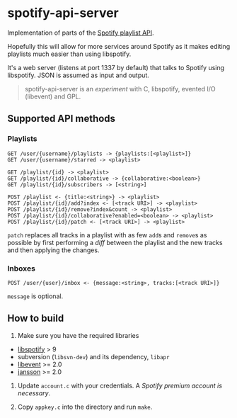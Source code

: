 # spotify-api-server

Implementation of parts of the [Spotify playlist API](https://github.com/spotify/playlist-api).

Hopefully this will allow for more services around Spotify as it makes editing playlists much easier than using libspotify.

It's a web server (listens at port 1337 by default) that talks to Spotify using libspotify. JSON is assumed as input and output.

> spotify-api-server is an *experiment* with C, libspotify, evented I/O (libevent) and GPL.


## Supported API methods

### Playlists

    GET /user/{username}/playlists -> {playlists:[<playlist>]}
    GET /user/{username}/starred -> <playlist>

    GET /playlist/{id} -> <playlist>
    GET /playlist/{id}/collaborative -> {collaborative:<boolean>}
    GET /playlist/{id}/subscribers -> [<string>]

    POST /playlist <- {title:<string>} -> <playlist>
    POST /playlist/{id}/add?index <- [<track URI>] -> <playlist>
    POST /playlist/{id}/remove?index&count -> <playlist>
    POST /playlist/{id}/collaborative?enabled=<boolean> -> <playlist>
    POST /playlist/{id}/patch <- [<track URI>] -> <playlist>

`patch` replaces all tracks in a playlist with as few `add`s and `remove`s as possible by first performing a *diff* between the playlist and the new tracks and then applying the changes.

### Inboxes

    POST /user/{user}/inbox <- {message:<string>, tracks:[<track URI>]}

`message` is optional.

## How to build

1. Make sure you have the required libraries
  * [libspotify](http://developer.spotify.com/en/libspotify/) > 9
  * subversion (`libsvn-dev`) and its dependency, `libapr`
  * [libevent](http://monkey.org/~provos/libevent/) >= 2.0
  * [jansson](http://www.digip.org/jansson/) >= 2.0

1. Update `account.c` with your credentials. A *Spotify premium account is necessary*.

1. Copy `appkey.c` into the directory and run `make`.

